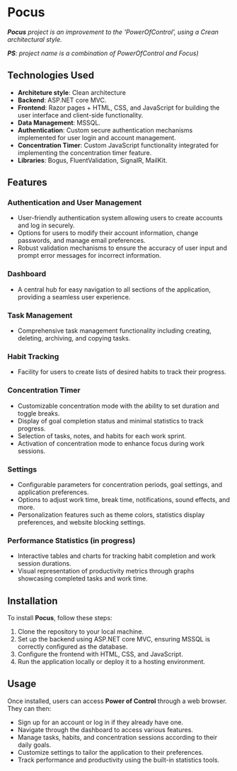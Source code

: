 # Pocus

***Pocus** project is an improvement to the 'PowerOfControl', using a Crean architectural style.*

***PS**: project name is a combination of PowerOfControl and Focus)* 

## Technologies Used

- **Architeture style**: Clean architecture
- **Backend**: ASP.NET core MVC.
- **Frontend**: Razor pages + HTML, CSS, and JavaScript for building the user interface and client-side functionality.
- **Data Management**: MSSQL.
- **Authentication**: Custom secure authentication mechanisms implemented for user login and account management.
- **Concentration Timer**: Custom JavaScript functionality integrated for implementing the concentration timer feature.
- **Libraries**: Bogus, FluentValidation, SignalR, MailKit.

## Features

### Authentication and User Management
- User-friendly authentication system allowing users to create accounts and log in securely.
- Options for users to modify their account information, change passwords, and manage email preferences.
- Robust validation mechanisms to ensure the accuracy of user input and prompt error messages for incorrect information.

### Dashboard
- A central hub for easy navigation to all sections of the application, providing a seamless user experience.

### Task Management
- Comprehensive task management functionality including creating, deleting, archiving, and copying tasks.

### Habit Tracking
- Facility for users to create lists of desired habits to track their progress.

### Concentration Timer
- Customizable concentration mode with the ability to set duration and toggle breaks.
- Display of goal completion status and minimal statistics to track progress.
- Selection of tasks, notes, and habits for each work sprint.
- Activation of concentration mode to enhance focus during work sessions.

### Settings
- Configurable parameters for concentration periods, goal settings, and application preferences.
- Options to adjust work time, break time, notifications, sound effects, and more.
- Personalization features such as theme colors, statistics display preferences, and website blocking settings.

### Performance Statistics (in progress)
- Interactive tables and charts for tracking habit completion and work session durations.
- Visual representation of productivity metrics through graphs showcasing completed tasks and work time.

## Installation

To install **Pocus**, follow these steps:

1. Clone the repository to your local machine.
2. Set up the backend using ASP.NET core MVC, ensuring MSSQL is correctly configured as the database.
3. Configure the frontend with HTML, CSS, and JavaScript.
4. Run the application locally or deploy it to a hosting environment.

## Usage

Once installed, users can access **Power of Control** through a web browser. They can then:

- Sign up for an account or log in if they already have one.
- Navigate through the dashboard to access various features.
- Manage tasks, habits, and concentration sessions according to their daily goals.
- Customize settings to tailor the application to their preferences.
- Track performance and productivity using the built-in statistics tools.
